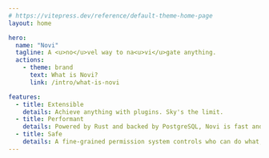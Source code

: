 ```yaml
---
# https://vitepress.dev/reference/default-theme-home-page
layout: home

hero:
  name: "Novi"
  tagline: A <u>no</u>vel way to na<u>vi</u>gate anything.
  actions:
    - theme: brand
      text: What is Novi?
      link: /intro/what-is-novi

features:
  - title: Extensible
    details: Achieve anything with plugins. Sky's the limit.
  - title: Performant
    details: Powered by Rust and backed by PostgreSQL, Novi is fast and reliable.
  - title: Safe
    details: A fine-grained permission system controls who can do what, down to the per-object level.
---
```

